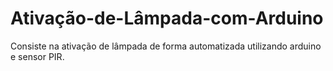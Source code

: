 # Ativação-de-Lâmpada-com-Arduino
Consiste na ativação de lâmpada de forma automatizada utilizando arduino e sensor PIR. 
